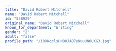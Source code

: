 ```yaml
---
title: "David Robert Mitchell"
name: "David Robert Mitchell"
id: "558929"
original_name: "David Robert Mitchell"
known_for_department: "Writing"
gender: "2"
adult: "false"
profile_path: "/i0XKqclsHNO8JAD7yNuuUNOUXG3.jpg"
---
```

